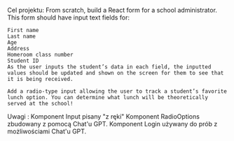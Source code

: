 Cel projektu:
    From scratch, build a React form for a school administrator. This form should have input text fields for:

    First name
    Last name
    Age
    Address
    Homeroom class number
    Student ID
    As the user inputs the student’s data in each field, the inputted values should be updated and shown on the screen for them to see that it is being received.

    Add a radio-type input allowing the user to track a student’s favorite lunch option. You can determine what lunch will be theoretically served at the school!

Uwagi :
    Komponent Input pisany "z ręki"
    Komponent RadioOptions zbudowany z pomocą Chat'u GPT.
    Komponent Login używany do prób z możliwościami Chat'u GPT. 